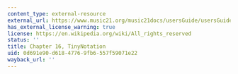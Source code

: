 ```yaml
---
content_type: external-resource
external_url: https://www.music21.org/music21docs/usersGuide/usersGuide_16_tinyNotation.html
has_external_license_warning: true
license: https://en.wikipedia.org/wiki/All_rights_reserved
status: ''
title: Chapter 16, TinyNotation
uid: 0d691e90-d618-4776-9fb6-557f59071e22
wayback_url: ''
---
```

